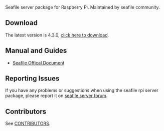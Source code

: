 Seafile server package for Raspberry Pi. Maintained by seafile community.

## Download

The latest version is 4.3.0, [click here to download](https://github.com/haiwen/seafile-rpi/releases/download/v4.3.0/seafile-server_4.3.0_pi.tar.gz).

## Manual and Guides

- [Seafile Offical Document](http://manual.seafile.com/deploy/using_sqlite.html)

## Reporting Issues

If you have any problems or suggestions when using the seafile rpi server package, please report it on [seafile server forum](https://forum.seafile-server.org/).

## Contributors

See [CONTRIBUTORS](CONTRIBUTORS).

